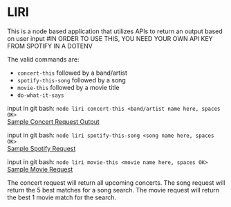 # LIRI
This is a node based application that utilizes APIs to return an output based on user input
#IN ORDER TO USE THIS, YOU NEED YOUR OWN API KEY FROM SPOTIFY IN A DOTENV



The valid commands are:
* `concert-this` followed by a band/artist
* `spotify-this-song` followed by a song
* `movie-this` followed by a movie title
* `do-what-it-says`


input in git bash: `node liri concert-this <band/artist name here, spaces OK>`  
[Sample Concert Request Output](./assets/concert.PNG)  


input in git bash: `node liri spotify-this-song <song name here, spaces OK>`  
[Sample Spotify Request](./assets/spotify.PNG)  

input in git bash: `node liri movie-this <movie name here, spaces OK>`  
[Sample Movie Request](./assets/movie.png)  

The concert request will return all upcoming concerts.
The song request will return the 5 best matches for a song search.
The movie request will return the best 1 movie match for the search.